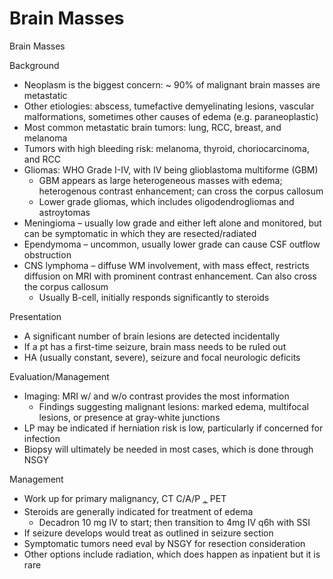 # Brain Masses

Brain Masses

Background

-   Neoplasm is the biggest concern: \~ 90% of malignant brain masses
    are metastatic
-   Other etiologies: abscess, tumefactive demyelinating lesions,
    vascular malformations, sometimes other causes of edema (e.g.
    paraneoplastic)
-   Most common metastatic brain tumors: lung, RCC, breast, and melanoma
-   Tumors with high bleeding risk: melanoma, thyroid, choriocarcinoma,
    and RCC
-   Gliomas: WHO Grade I-IV, with IV being glioblastoma multiforme (GBM)
    -   GBM appears as large heterogeneous masses with edema;
        heterogenous contrast enhancement; can cross the corpus callosum
    -   Lower grade gliomas, which includes oligodendrogliomas and
        astroytomas
-   Meningioma – usually low grade and either left alone and monitored,
    but can be symptomatic in which they are resected/radiated
-   Ependymoma – uncommon, usually lower grade can cause CSF outflow
    obstruction
-   CNS lymphoma – diffuse WM involvement, with mass effect, restricts
    diffusion on MRI with prominent contrast enhancement. Can also cross
    the corpus callosum
    -   Usually B-cell, initially responds significantly to steroids

Presentation

-   A significant number of brain lesions are detected incidentally
-   If a pt has a first-time seizure, brain mass needs to be ruled out
-   HA (usually constant, severe), seizure and focal neurologic deficits

Evaluation/Management

-   Imaging: MRI w/ and w/o contrast provides the most information
    -   Findings suggesting malignant lesions: marked edema, multifocal
        lesions, or presence at gray-white junctions
-   LP may be indicated if herniation risk is low, particularly if
    concerned for infection
-   Biopsy will ultimately be needed in most cases, which is done
    through NSGY

Management

-   Work up for primary malignancy, CT C/A/P <u><sub>+</sub></u> PET
-   Steroids are generally indicated for treatment of edema
    -   Decadron 10 mg IV to start; then transition to 4mg IV q6h with
        SSI
-   If seizure develops would treat as outlined in seizure section
-   Symptomatic tumors need eval by NSGY for resection consideration
-   Other options include radiation, which does happen as inpatient but
    it is rare
